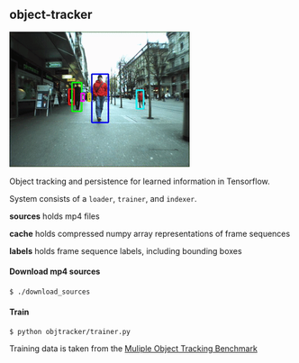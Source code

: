 object-tracker
---

![Alt Text](./sample.gif)

Object tracking and persistence for learned information in Tensorflow.

System consists of a `loader`, `trainer`, and `indexer`.


**sources** holds mp4 files


**cache** holds compressed numpy array representations of frame sequences


**labels** holds frame sequence labels, including bounding boxes


#### Download mp4 sources
```
$ ./download_sources
```
#### Train

```
$ python objtracker/trainer.py
```

Training data is taken from the [Muliple Object Tracking Benchmark](https://motchallenge.net/)